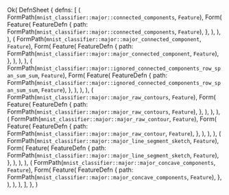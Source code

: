 Ok(
    DefnSheet {
        defns: [
            (
                FormPath(`mnist_classifier::major::connected_components`, `Feature`),
                Form(
                    Feature(
                        FeatureDefn {
                            path: FormPath(`mnist_classifier::major::connected_components`, `Feature`),
                        },
                    ),
                ),
            ),
            (
                FormPath(`mnist_classifier::major::major_connected_component`, `Feature`),
                Form(
                    Feature(
                        FeatureDefn {
                            path: FormPath(`mnist_classifier::major::major_connected_component`, `Feature`),
                        },
                    ),
                ),
            ),
            (
                FormPath(`mnist_classifier::major::ignored_connected_components_row_span_sum_sum`, `Feature`),
                Form(
                    Feature(
                        FeatureDefn {
                            path: FormPath(`mnist_classifier::major::ignored_connected_components_row_span_sum_sum`, `Feature`),
                        },
                    ),
                ),
            ),
            (
                FormPath(`mnist_classifier::major::major_raw_contours`, `Feature`),
                Form(
                    Feature(
                        FeatureDefn {
                            path: FormPath(`mnist_classifier::major::major_raw_contours`, `Feature`),
                        },
                    ),
                ),
            ),
            (
                FormPath(`mnist_classifier::major::major_raw_contour`, `Feature`),
                Form(
                    Feature(
                        FeatureDefn {
                            path: FormPath(`mnist_classifier::major::major_raw_contour`, `Feature`),
                        },
                    ),
                ),
            ),
            (
                FormPath(`mnist_classifier::major::major_line_segment_sketch`, `Feature`),
                Form(
                    Feature(
                        FeatureDefn {
                            path: FormPath(`mnist_classifier::major::major_line_segment_sketch`, `Feature`),
                        },
                    ),
                ),
            ),
            (
                FormPath(`mnist_classifier::major::major_concave_components`, `Feature`),
                Form(
                    Feature(
                        FeatureDefn {
                            path: FormPath(`mnist_classifier::major::major_concave_components`, `Feature`),
                        },
                    ),
                ),
            ),
        ],
    },
)